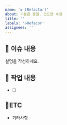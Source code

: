 ```yaml
---
name: '♻️ [Refactor]'
about: 기능은 동일, 코드만 수정
title: ''
labels: '♻️Refacor'
assignees: ''
---
```


## :bookmark_tabs: 이슈 내용

설명을 작성하세요.

## :pencil: 작업 내용

- [ ]

## :round_pushpin:ETC

- 기타사항
